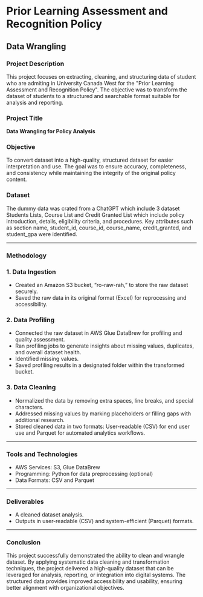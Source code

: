 # Prior Learning Assessment and Recognition Policy

## Data Wrangling 

### Project Description
This project focuses on extracting, cleaning, and structuring data of student who are admiting in University Canada West for the "Prior Learning Assessment and Recognition Policy". The objective was to transform the dataset of students to a structured and searchable format suitable for analysis and reporting.

### Project Title
**Data Wrangling for Policy Analysis**

### Objective
To convert dataset into a high-quality, structured dataset for easier interpretation and use. The goal was to ensure accuracy, completeness, and consistency while maintaining the integrity of the original policy content.

### Dataset
The dummy data was  crated from a ChatGPT which include 3 dataset Students Lists, Course List and Credit Granted List which include policy introduction, details, eligibility criteria, and procedures. Key attributes such as section name, student_id, course_id, course_name, credit_granted, and student_gpa  were identified.

---

### Methodology

### **1. Data Ingestion**
- Created an Amazon S3 bucket, “ro-raw-rah,” to store the raw dataset securely.
- Saved the raw data in its original format (Excel) for reprocessing and accessibility.

### **2. Data Profiling**
- Connected the raw dataset in AWS Glue DataBrew for profiling and quality assessment.
- Ran profiling jobs to generate insights about missing values, duplicates, and overall dataset health.
- Identified missing values.
- Saved profiling results in a designated folder within the transformed bucket.


### **3. Data Cleaning**
- Normalized the data by removing extra spaces, line breaks, and special characters.
- Addressed missing values by marking placeholders or filling gaps with additional research.
- Stored cleaned data in two formats: User-readable (CSV) for end user use and Parquet for automated analytics workflows.

---

### Tools and Technologies
- AWS Services: S3, Glue DataBrew
- Programming: Python for data preprocessing (optional)
- Data Formats: CSV and Parquet

---

### Deliverables
- A cleaned dataset analysis.
- Outputs in user-readable (CSV) and system-efficient (Parquet) formats.

---

### Conclusion
This project successfully demonstrated the ability to clean and wrangle dataset. By applying systematic data cleaning and transformation techniques, the project delivered a high-quality dataset that can be leveraged for analysis, reporting, or integration into digital systems. The structured data provides improved accessibility and usability, ensuring better alignment with organizational objectives.
